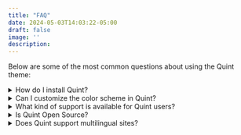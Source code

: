 ```yaml
---
title: "FAQ"
date: 2024-05-03T14:03:22-05:00
draft: false
image: ''
description:
---
```


Below are some of the most common questions about using the Quint theme:

<details>
<summary>How do I install Quint?</summary>
Quint can be installed by cloning the theme into your Hugo site's themes directory. Use the following command:

```bash
git clone https://github.com/victoriadrake/hugo-theme-quint themes/quint
```

Then, add the theme to your site's configuration. For `hugo.toml`, it would be:

```toml
theme = "quint"
```
</details>

<details>
<summary>Can I customize the color scheme in Quint?</summary>
Yes, Quint is designed to be easily customizable. You can change the color scheme by modifying the <code>themes/quint/static/css/styles.css</code> file where you can set your preferred colors.

Alternatively, override any CSS styles in your own custom CSS file.
</details>

<details>
<summary>What kind of support is available for Quint users?</summary>
Support for Quint is provided through the <a href="https://github.com/victoriadrake/hugo-theme-quint" target="_blank">GitHub repository</a> and our great community of users. You can open issues for any bugs you encounter or suggestions you have.
</details>

<details>
<summary>Is Quint Open Source?</summary>
Yes! Quint is completely open source. Check it out on <a href="https://github.com/victoriadrake/hugo-theme-quint" target="_blank">GitHub</a>.
</details>

<details>
<summary>Does Quint support multilingual sites?</summary>
Yes, Quint has full support for <a href="https://gohugo.io/content-management/multilingual/" target="_blank">multilingual content management through Hugo.</a> You can configure multiple languages in your Hugo site's configuration, and Quint will handle them seamlessly. Feel free to <a href="https://github.com/victoriadrake/hugo-theme-quint/pulls" target="_blank">open a pull request</a> for your language!
</details>
